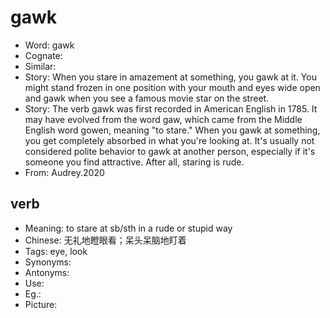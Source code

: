 # gawk

- Word: gawk
- Cognate: 
- Similar: 
- Story: When you stare in amazement at something, you gawk at it. You might stand frozen in one position with your mouth and eyes wide open and gawk when you see a famous movie star on the street.
- Story: The verb gawk was first recorded in American English in 1785. It may have evolved from the word gaw, which came from the Middle English word gowen, meaning "to stare." When you gawk at something, you get completely absorbed in what you're looking at. It's usually not considered polite behavior to gawk at another person, especially if it's someone you find attractive. After all, staring is rude.
- From: Audrey.2020

## verb

- Meaning: to stare at sb/sth in a rude or stupid way
- Chinese: 无礼地瞪眼看；呆头呆脑地盯着
- Tags: eye, look
- Synonyms: 
- Antonyms: 
- Use: 
- Eg.: 
- Picture: 

